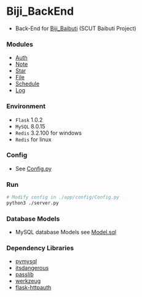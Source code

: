 # Biji_BackEnd
+ Back-End for [Biji_Baibuti](https://github.com/Aoi-hosizora/Biji_Baibuti) (SCUT Baibuti Project)

### Modules
+ [Auth](https://github.com/Aoi-hosizora/Biji_BackEnd/blob/master/app/Modules/Auth/readme.md)
+ [Note](https://github.com/Aoi-hosizora/Biji_BackEnd/blob/master/app/Modules/Note/readme.md)
+ [Star](https://github.com/Aoi-hosizora/Biji_BackEnd/blob/master/app/Modules/Star/readme.md)
+ [File](https://github.com/Aoi-hosizora/Biji_BackEnd/blob/master/app/Modules/File/readme.md)
+ [Schedule](https://github.com/Aoi-hosizora/Biji_BackEnd/blob/master/app/Modules/Schedule/readme.md)
+ [Log](https://github.com/Aoi-hosizora/Biji_BackEnd/blob/master/app/Modules/Log/readme.md)

### Environment
+ `Flask` 1.0.2
+ `MySQL` 8.0.15
+ `Redis` 3.2.100 for windows
+ `Redis` for linux

### Config
+ See [Config.py](https://github.com/Aoi-hosizora/Biji_BackEnd/blob/master/app/Config/Config.py)

### Run

```bash
# Modify config in ./app/config/Config.py
python3 ./server.py
```

### Database Models
+ MySQL database Models see [Model.sql](https://github.com/Aoi-hosizora/Biji_BackEnd/blob/master/app/Database/Model.sql)

### Dependency Libraries
+ [pymysql](https://github.com/PyMySQL/PyMySQL)
+ [itsdangerous](https://pythonhosted.org/itsdangerous/)
+ [passlib](https://passlib.readthedocs.io/en/stable/)
+ [werkzeug](https://palletsprojects.com/p/werkzeug/)
+ [flask-httpauth](https://flask-httpauth.readthedocs.io/en/latest/)
